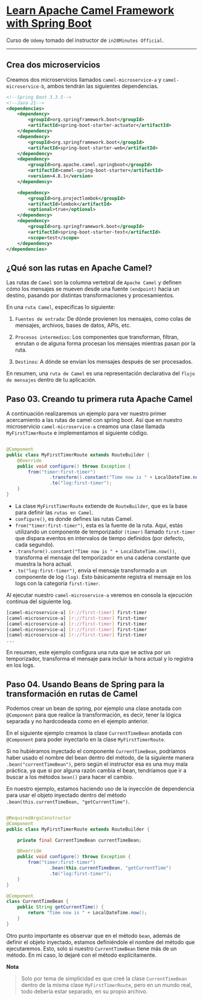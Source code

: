 # [Learn Apache Camel Framework with Spring Boot](https://www.udemy.com/course/apache-camel-framework-with-spring-boot/)

Curso de `Udemy` tomado del instructor de `in28Minutes Official`.

---

## Crea dos microservicios

Creamos dos microservicios llamados `camel-microservice-a` y `camel-microservice-b`, ambos tendrán las siguientes
dependencias.

````xml
<!--Spring Boot 3.3.5-->
<!--Java 21-->
<dependencies>
    <dependency>
        <groupId>org.springframework.boot</groupId>
        <artifactId>spring-boot-starter-actuator</artifactId>
    </dependency>
    <dependency>
        <groupId>org.springframework.boot</groupId>
        <artifactId>spring-boot-starter-web</artifactId>
    </dependency>
    <dependency>
        <groupId>org.apache.camel.springboot</groupId>
        <artifactId>camel-spring-boot-starter</artifactId>
        <version>4.8.1</version>
    </dependency>

    <dependency>
        <groupId>org.projectlombok</groupId>
        <artifactId>lombok</artifactId>
        <optional>true</optional>
    </dependency>
    <dependency>
        <groupId>org.springframework.boot</groupId>
        <artifactId>spring-boot-starter-test</artifactId>
        <scope>test</scope>
    </dependency>
</dependencies>
````

## ¿Qué son las rutas en Apache Camel?

Las rutas de `Camel` son la columna vertebral de `Apache Camel` y definen cómo los mensajes se mueven desde una fuente
`(endpoint)` hacia un destino, pasando por distintas transformaciones y procesamientos.

En una `ruta Camel`, especificas lo siguiente:

1. `Fuentes de entrada`: De dónde provienen los mensajes, como colas de mensajes, archivos, bases de datos, APIs, etc.

2. `Procesos intermedios`: Los componentes que transforman, filtran, enrutan o de alguna forma procesan los mensajes
   mientras pasan por la ruta.

3. `Destinos`: A dónde se envían los mensajes después de ser procesados.

En resumen, una `ruta de Camel` es una representación declarativa del `flujo de mensajes` dentro de tu aplicación.

## Paso 03. Creando tu primera ruta Apache Camel

A continuación realizaremos un ejemplo para ver nuestro primer acercamiento a las rutas de camel con spring boot. Así
que en nuestro microservicio `camel-microservice-a` creamos una clase llamada `MyFirstTimerRoute` e implementamos el
siguiente código.

````java

@Component
public class MyFirstTimerRoute extends RouteBuilder {
    @Override
    public void configure() throws Exception {
        from("timer:first-timer")
                .transform().constant("Time now is " + LocalDateTime.now())
                .to("log:first-timer");
    }
}
````

- La clase `MyFirstTimerRoute` extiende de `RouteBuilder`, que es la base para definir las `rutas en Camel`.
- `configure()`, es donde defines las rutas Camel.
- `from("timer:first-timer")`, esta es la fuente de la ruta. Aquí, estás utilizando un componente de temporizador
  `(timer)` llamado `first-timer` que dispara eventos en intervalos de tiempo definidos (por defecto, cada segundo).
- `.transform().constant("Time now is " + LocalDateTime.now())`, transforma el mensaje del temporizador en una cadena
  constante que muestra la hora actual.
- `.to("log:first-timer")`, envía el mensaje transformado a un componente de log `(log)`. Esto básicamente registra el
  mensaje en los logs con la categoría `first-timer`.

Al ejecutar nuestro `camel-microservice-a` veremos en consola la ejecución continua del siguiente log.

````bash
[camel-microservice-a] [r://first-timer] first-timer                              : Exchange[ExchangePattern: InOnly, BodyType: String, Body: Time now is 2024-11-03T12:59:41.942807200]
[camel-microservice-a] [r://first-timer] first-timer                              : Exchange[ExchangePattern: InOnly, BodyType: String, Body: Time now is 2024-11-03T12:59:41.942807200]
[camel-microservice-a] [r://first-timer] first-timer                              : Exchange[ExchangePattern: InOnly, BodyType: String, Body: Time now is 2024-11-03T12:59:41.942807200]
[camel-microservice-a] [r://first-timer] first-timer                              : Exchange[ExchangePattern: InOnly, BodyType: String, Body: Time now is 2024-11-03T12:59:41.942807200]
[camel-microservice-a] [r://first-timer] first-timer                              : Exchange[ExchangePattern: InOnly, BodyType: String, Body: Time now is 2024-11-03T12:59:41.942807200]
...
````

En resumen, este ejemplo configura una ruta que se activa por un temporizador, transforma el mensaje para incluir la
hora actual y lo registra en los logs.

## Paso 04. Usando Beans de Spring para la transformación en rutas de Camel

Podemos crear un bean de spring, por ejemplo una clase anotada con `@Component` para que realice la transformación,
es decir, tener la lógica separada y no hardcodeada como en el ejemplo anterior.

En el siguiente ejemplo creamos la clase `CurrentTimeBean` anotada con `@Component` para poder inyectarlo en la clase
`MyFirstTimerRoute`.

Si no hubiéramos inyectado el componente `CurrentTimeBean`, podríamos haber usado el nombre del bean dentro del
método, de la siguiente manera `.bean("currentTimeBean")`, pero según el instructor esa es una muy mala práctica, ya
que si por alguna razón cambia el bean, tendríamos que ir a buscar a los métodos `bean()` para hacer el cambio.

En nuestro ejemplo, estamos haciendo uso de la inyección de dependencia para usar el objeto inyectado dentro del
método `.bean(this.currentTimeBean, "getCurrentTime")`.

````java

@RequiredArgsConstructor
@Component
public class MyFirstTimerRoute extends RouteBuilder {

    private final CurrentTimeBean currentTimeBean;

    @Override
    public void configure() throws Exception {
        from("timer:first-timer")
                .bean(this.currentTimeBean, "getCurrentTime")
                .to("log:first-timer");
    }
}

@Component
class CurrentTimeBean {
    public String getCurrentTime() {
        return "Time now is " + LocalDateTime.now();
    }
}
````

Otro punto importante es observar que en el método `bean`, además de definir el objeto inyectado, estamos definiéndole
el nombre del método que ejecutaremos. Esto, solo si nuestro `CurrentTimeBean` tiene más de un método. En mi caso, lo
dejaré con el método explícitamente.

**Nota**

> Solo por tema de simplicidad es que creé la clase `CurrentTimeBean` dentro de la misma clase `MyFirstTimerRoute`,
> pero en un mundo real, todo debería estar separado, en su propio archivo.

